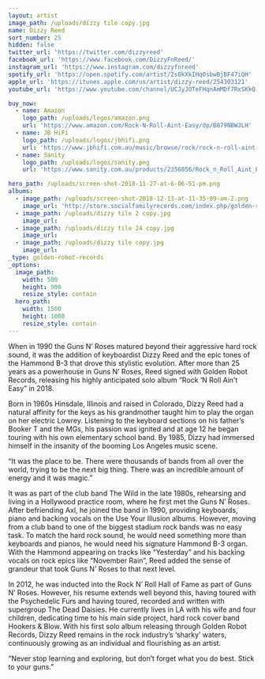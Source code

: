 ```yaml
---
layout: artist
image_path: /uploads/dizzy tile copy.jpg
name: Dizzy Reed
sort_number: 25
hidden: false
twitter_url: 'https://twitter.com/dizzyreed'
facebook_url: 'https://www.facebook.com/DizzyFnReed/'
instagram_url: 'https://www.instagram.com/dizzyfnreed'
spotify_url: 'https://open.spotify.com/artist/2s6kXkIHq0sbwBjBF47iQH'
apple_url: 'https://itunes.apple.com/us/artist/dizzy-reed/254303121'
youtube_url: 'https://www.youtube.com/channel/UCJyJOTeFHqnAmMDf7RxSKkQ'

buy_now:
  - name: Amazon
    logo_path: /uploads/logos/amazon.png
    url: 'https://www.amazon.com/Rock-N-Roll-Aint-Easy/dp/B079NBWJLH'
  - name: JB HiFi
    logo_path: /uploads/logos/jbhifi.png
    url: 'https://www.jbhifi.com.au/music/browse/rock/rock-n-roll-aint-easy/549693/' 
  - name: Sanity
    logo_path: /uploads/logos/sanity.png
    url: 'https://www.sanity.com.au/products/2356856/Rock_n_Roll_Aint_Easy'

hero_path: /uploads/screen-shot-2018-11-27-at-6-06-51-pm.png
albums:
  - image_path: /uploads/screen-shot-2018-12-13-at-11-35-09-am-2.png
    image_url: 'http://store.socialfamilyrecords.com/index.php/golden-robot-records/dizzy-reed-rock-n-roll-aint-easy-lp.html'
  - image_path: /uploads/dizzy tile 2 copy.jpg
    image_url:
  - image_path: /uploads/dizzy tile 24 copy.jpg
    image_url:
  - image_path: /uploads/dizzy tile copy.jpg
    image_url:
_type: golden-robot-records
_options:
  image_path:
    width: 500
    height: 500
    resize_style: contain
  hero_path:
    width: 1500
    height: 1000
    resize_style: contain
---
```


When in 1990 the Guns N’ Roses matured beyond their aggressive hard rock sound, it was the addition of keyboardist Dizzy Reed and the epic tones of the Hammond B-3 that drove this stylistic evolution. After more than 25 years as a powerhouse in Guns N’ Roses, Reed signed with Golden Robot Records, releasing his highly anticipated solo album “Rock ‘N Roll Ain’t Easy” in 2018.

Born in 1960s Hinsdale, Illinois and raised in Colorado, Dizzy Reed had a natural affinity for the keys as his grandmother taught him to play the organ on her electric Lowrey. Listening to the keyboard sections on his father’s Booker T and the MGs, his passion was ignited and at age 12 he began touring with his own elementary school band. By 1985, Dizzy had immersed himself in the insanity of the booming Los Angeles music scene.

“It was the place to be. There were thousands of bands from all over the world, trying to be the next big thing. There was an incredible amount of energy and it was magic.”

It was as part of the club band The Wild in the late 1980s, rehearsing and living in a Hollywood practice room, where he first met the Guns N’ Roses. After befriending Axl, he joined the band in 1990, providing keyboards, piano and backing vocals on the Use Your Illusion albums. However, moving from a club band to one of the biggest stadium rock bands was no easy task. To match the hard rock sound, he would need something more than keyboards and pianos, he would need his signature Hammond B-3 organ. With the Hammond appearing on tracks like “Yesterday” and his backing vocals on rock epics like “November Rain”, Reed added the sense of grandeur that took Guns N’ Roses to that next level.

In 2012, he was inducted into the Rock N’ Roll Hall of Fame as part of Guns N’ Roses. However, his resume extends well beyond this, having toured with the Psychedelic Furs and having toured, recorded and written with supergroup The Dead Daisies. He currently lives in LA with his wife and four children, dedicating time to his main side project, hard rock cover band Hookers & Blow. With his first solo album releasing through Golden Robot Records, Dizzy Reed remains in the rock industry’s ‘sharky’ waters, continuously growing as an individual and flourishing as an artist.

“Never stop learning and exploring, but don’t forget what you do best. Stick to your guns.”